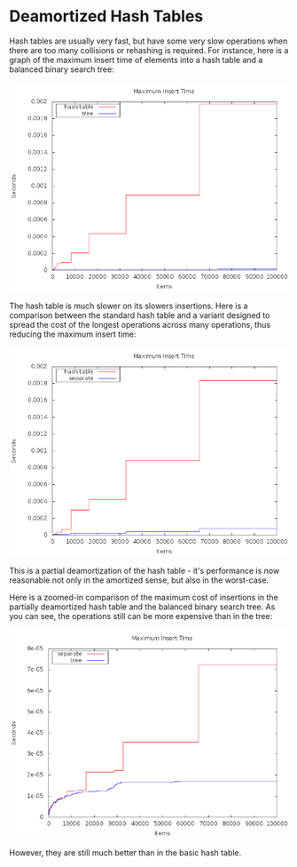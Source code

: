 Deamortized Hash Tables
======================

Hash tables are usually very fast, but have some very slow operations when there are too many collisions or rehashing is required.
For instance, here is a graph of the maximum insert time of elements into a hash table and a balanced binary search tree:

![](src/benchmark/insert-maxtime-0.png "Maximum Insert Time")

The hash table is much slower on its slowers insertions.
Here is a comparison between the standard hash table and a variant designed to spread the cost of the longest operations across many operations, thus reducing the maximum insert time:

![](src/benchmark/insert-maxtime-2.png "Maximum Insert Time")

This is a partial deamortization of the hash table - it's performance is now reasonable not only in the amortized sense, but also in the worst-case.

Here is a zoomed-in comparison of the maximum cost of insertions in the partially deamortized hash table and the balanced binary search tree.
As you can see, the operations still can be more expensive than in the tree:

![](src/benchmark/insert-maxtime-3.png "Maximum Insert Time")

However, they are still much better than in the basic hash table.